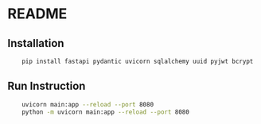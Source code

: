 # README

## Installation

```sh
    pip install fastapi pydantic uvicorn sqlalchemy uuid pyjwt bcrypt
```

## Run Instruction

```sh
    uvicorn main:app --reload --port 8080
    python -m uvicorn main:app --reload --port 8080
```
